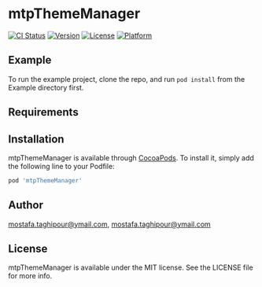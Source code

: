# mtpThemeManager

[![CI Status](http://img.shields.io/travis/mostafa.taghipour@ymail.com/mtpThemeManager.svg?style=flat)](https://travis-ci.org/mostafa.taghipour@ymail.com/mtpThemeManager)
[![Version](https://img.shields.io/cocoapods/v/mtpThemeManager.svg?style=flat)](http://cocoapods.org/pods/mtpThemeManager)
[![License](https://img.shields.io/cocoapods/l/mtpThemeManager.svg?style=flat)](http://cocoapods.org/pods/mtpThemeManager)
[![Platform](https://img.shields.io/cocoapods/p/mtpThemeManager.svg?style=flat)](http://cocoapods.org/pods/mtpThemeManager)

## Example

To run the example project, clone the repo, and run `pod install` from the Example directory first.

## Requirements

## Installation

mtpThemeManager is available through [CocoaPods](http://cocoapods.org). To install
it, simply add the following line to your Podfile:

```ruby
pod 'mtpThemeManager'
```

## Author

mostafa.taghipour@ymail.com, mostafa.taghipour@ymail.com

## License

mtpThemeManager is available under the MIT license. See the LICENSE file for more info.
